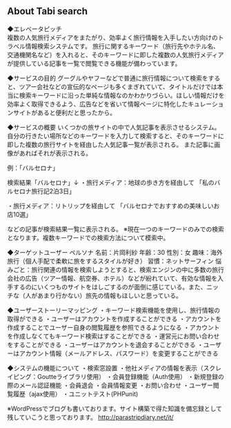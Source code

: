

## About Tabi search
◆エレベータピッチ<br>
複数の人気旅行メディアをまたがり、効率よく旅行情報を入手したい方向けのトラベル情報検索システムです。
旅行に関するキーワード（旅行先やホテル名、交通機関名など）を入れると、そのキーワードに即した複数の人気旅行メディアが提供している記事を一覧で閲覧できる機能が備わっています。

◆サービスの目的
グーグルやヤフーなどで普通に旅行情報について検索をすると、ツアー会社などの宣伝的なページも多くまぎれていて、タイトルだけでは本当に検索キーワードに沿った単純な情報なのかわかりづらい。ほしい情報だけを効率よく取得できるよう、広告などを省いて情報ページに特化したキュレーションサイトがあると便利だと思ったから。

◆サービスの概要
いくつかの旅サイトの中で人気記事を表示させるシステム。
自分の行きたい場所などのキーワードを入力して検索すると、そのキーワードに即した複数の旅行サイトを経由した人気記事一覧が表示される。
また記事に画像があればそれが表示される。

例：「バルセロナ」

検索結果「バルセロナ」↓
・旅行メディア：地球の歩き方を経由して
「私のバルセロナ旅行記2泊3日」

・旅行メディア：リトリップを経由して
「バルセロナでおすすめの美味しいお店10選」

などの記事が検索結果一覧に表示される。
※現在一つのキーワードのみでの検索となります。複数キーワードでの検索方法について模索中。


◆ターゲットユーザー
ペルソナ
名前：片岡利紗
年齢：30
性別：女
趣味：海外旅行（個人手配で柔軟に旅をするスタイルが好き）
習慣：ネットサーフィン
悩みごと：旅行関連の情報を検索しようとすると、検索エンジンの中に多数の旅行会社の広告（ツアー情報、航空券、ホテル）などが紛れていて、有効な情報を入手するのにいくつものサイトをはしごするのが面倒に感じている。また、ニッチな（人があまり行かない）旅先の情報もほしいと思っている。


◆ユーザーストーリーマッピング
・キーワード検索機能を使用し、旅行情報の取得ができる
・ユーザーはアカウントを作成することができる
・アカウントを作成することでユーザー自身の閲覧履歴を参照できるようになる
・アカウントを作成しなくてもキーワード検索はすることができる
・運営元にお問い合わせをすることができる
・ユーザーはアカウントを退会することができる
・ユーザーはアカウント情報（メールアドレス、パスワード）を変更することができる


◆システムの機能について
・検索窓設置
・他社メディアの情報を表示（スクレイピング：Goutteライブラリ使用）
・会員登録機能（Auth使用）
・新規登録の際のメール認証機能
・会員退会
・会員情報変更
・お問い合わせ
・ユーザー閲覧履歴（ajax使用）
・ユニットテスト(PHPunit)



※WordPressでブログも書いております。サイト構築で得た知識を備忘録として残していこうと思っております。
http://parastripdiary.net/it/
